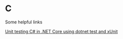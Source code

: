 # C

Some helpful links

[Unit testing C# in .NET Core using dotnet test and xUnit](https://docs.microsoft.com/en-us/dotnet/core/testing/unit-testing-with-dotnet-test)
